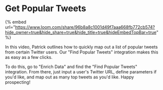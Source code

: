 # Get Popular Tweets

{% embed url="https://www.loom.com/share/96b8a8c1001d49f7aaa668fb772cb574?hide_owner=true&hide_share=true&hide_title=true&hideEmbedTopBar=true" %}

In this video, Patrick outlines how to quickly map out a list of popular tweets from certain Twitter users. Our "Find Popular Tweets" integration makes this as easy as a few clicks.

To do this, go to "Enrich Data" and find the "Find Popular Tweets" integration. From there, just input a user's Twitter URL, define parameters if you'd like, and map out as many top tweets as you'd like. Happy prospecting!
